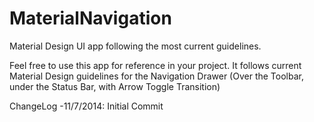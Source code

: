 MaterialNavigation
==================

Material Design UI app following the most current guidelines.

Feel free to use this app for reference in your project. It follows current Material Design guidelines for the Navigation Drawer 
(Over the Toolbar, under the Status Bar, with Arrow Toggle Transition)
  
  ChangeLog
    -11/7/2014: Initial Commit
    
  


